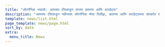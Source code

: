 ```yaml
---
title: "ऑरगॅनिक नकाशे: आमच्या टीमकडून ताज्या बातम्या आणि अपडेट्स"
description: "आमच्या टीमकडून नवीनतम ऑरगॅनिक मॅप्स रिलीझ, बातम्या आणि अपडेट्सच्या संपर्कात रहा."
template: news/list.html
page_template: news/page.html
sort_by: date
extra:
  menu_title: News
---
```

